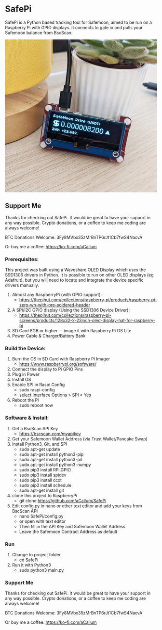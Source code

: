 # SafePi
SafePi is a Python based tracking tool for Safemoon, aimed to be run on a Raspberry Pi with GPIO displays. It connects to gate.io and pulls your Safemoon balance from BscScan.

![alt text](https://github.com/aCallum/SafePi/blob/main/safepi.jpg)

## Support Me

Thanks for checking out SafePi. It would be great to have your support in any way possible. Crypto donations, or a coffee to keep me coding are always welcome!

BTC Donations Welcome: 3Fy8MVbx35zMrBnTP6rJt1Cb7fwS4NacvA

Or buy me a coffee: https://ko-fi.com/aCallum

### Prerequisites:
This project was built using a Waveshare OLED Display which uses the SSD1306 drivers in Python. It is possible to run on other OLED displays (eg Adafruit), but you will need to locate and integrate the device specific drivers manually.

1. Almost any RaspberryPi (with GPIO support):
    - https://thepihut.com/collections/raspberry-pi/products/raspberry-pi-zero-wh-with-pre-soldered-header
2. A SPI/I2C GPIO display (Using the SSD1306 Device Driver):
    - https://thepihut.com/collections/raspberry-pi-screens/products/128x32-2-23inch-oled-display-hat-for-raspberry-pi
3. SD Card 8GB or higher -- image it with Raspberry Pi OS Lite
4. Power Cable & Charger/Battery Bank

### Build the Device:
1. Burn the OS in SD Card with Raspberry Pi Imager
    - https://www.raspberrypi.org/software/
2. Connect the display to Pi GPIO Pins
3. Plug in Power
4. Install OS
5. Enable SPI in Raspi Config
    - sudo raspi-config
    - select Interface Options > SPI > Yes
6. Reboot the Pi
    - sudo reboot now

### Software & Install:
1. Get a BscScan API Key
    - https://bscscan.com/myapikey
2. Get your Safemoon Wallet Address (via Trust Wallet/Pancake Swap)
3. Install Python3, Git, and SPI
    - sudo apt-get update
    - sudo apt-get install python3-pip
    - sudo apt-get install python3-pil
    - sudo apt-get install python3-numpy
    - sudo pip3 install RPi.GPIO
    - sudo pip3 install spidev
    - sudo pip3 install ccxt
    - sudo pip3 install schedule
    - sudo apt-get install git
4. clone this project to RaspberryPi
    - git clone https://github.com/aCallum/SafePi
5. Edit config.py in nano or other text editor and add your keys from BscScan API
    - nano SafePi/config.py
    - or open with text editor
    - Then fill in the API Key and Safemoon Wallet Address
    - Leave the Safemoon Contract Address as default

### Run
1. Change to project folder
    - cd SafePi
2. Run it with Python3 
    - sudo python3 main.py

### Support Me

Thanks for checking out SafePi. It would be great to have your support in any way possible. Crypto donations, or a coffee to keep me coding are always welcome!

BTC Donations Welcome: 3Fy8MVbx35zMrBnTP6rJt1Cb7fwS4NacvA

Or buy me a coffee: https://ko-fi.com/aCallum
